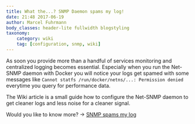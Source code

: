 ```yaml
---
title: What the...? SNMP Daemon spams my log!
date: 21:48 2017-06-19
author: Marcel Fuhrmann
body_classes: header-lite fullwidth blogstyling
taxonomy:
    category: wiki
    tag: [configuration, snmp, wiki]
---
```


As soon you provide more than a handful of services monitoring and centralized logging becomes essential.
Especially when you run the Net-SNMP daemon with Docker you will notice your logs get spamed with some messages like `Cannot statfs /run/docker/netns/...: Permission denied` everytime you query for performance data.

The Wiki article is a small guide how to configure the Net-SNMP daemon to get cleaner logs and less noise for a cleaner signal.

Would you like to know more? -> [SNMP spams my log](https://wiki.opennms.org/wiki/SNMP_spams_my_log)
